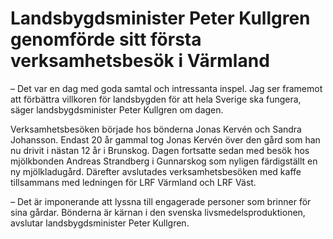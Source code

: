 # Landsbygdsminister Peter Kullgren genomförde sitt första verksamhetsbesök i Värmland

– Det var en dag med goda samtal och intressanta inspel. Jag ser framemot att förbättra villkoren för landsbygden för att hela Sverige ska fungera, säger landsbygdsminister Peter Kullgren om dagen.

Verksamhetsbesöken började hos bönderna Jonas Kervén och Sandra Johansson. Endast 20 år gammal tog Jonas Kervén över den gård som han nu drivit i nästan 12 år i Brunskog. Dagen fortsatte sedan med besök hos mjölkbonden Andreas Strandberg i Gunnarskog som nyligen färdigställt en ny mjölkladugård. Därefter avslutades verksamhetsbesöken med kaffe tillsammans med ledningen för LRF Värmland och LRF Väst.

– Det är imponerande att lyssna till engagerade personer som brinner för sina gårdar. Bönderna är kärnan i den svenska livsmedelsproduktionen, avslutar landsbygdsminister Peter Kullgren.
